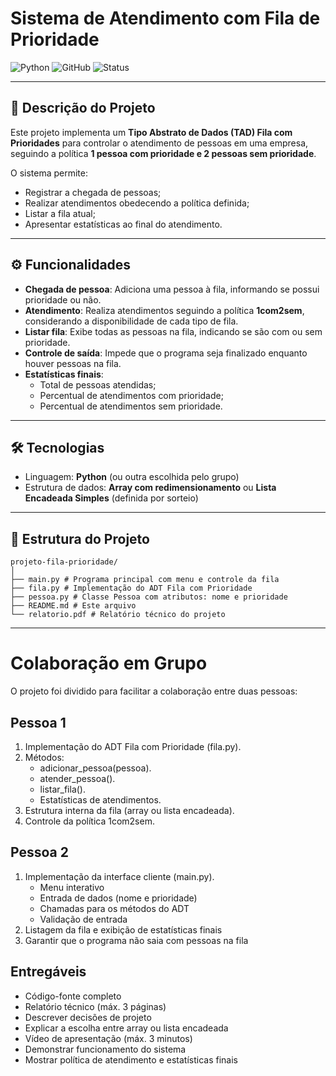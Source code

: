# Sistema de Atendimento com Fila de Prioridade

![Python](https://img.shields.io/badge/Python-blue)
![GitHub](https://img.shields.io/badge/GitHub-ControleEstoque-green)
![Status](https://img.shields.io/badge/status-em%20desenvolvimento-orange)

---

## 📌 Descrição do Projeto
Este projeto implementa um **Tipo Abstrato de Dados (TAD) Fila com Prioridades** para controlar o atendimento de pessoas em uma empresa, seguindo a política **1 pessoa com prioridade e 2 pessoas sem prioridade**.  

O sistema permite:
- Registrar a chegada de pessoas;
- Realizar atendimentos obedecendo a política definida;
- Listar a fila atual;
- Apresentar estatísticas ao final do atendimento.

---

## ⚙️ Funcionalidades
- **Chegada de pessoa**: Adiciona uma pessoa à fila, informando se possui prioridade ou não.  
- **Atendimento**: Realiza atendimentos seguindo a política **1com2sem**, considerando a disponibilidade de cada tipo de fila.  
- **Listar fila**: Exibe todas as pessoas na fila, indicando se são com ou sem prioridade.  
- **Controle de saída**: Impede que o programa seja finalizado enquanto houver pessoas na fila.  
- **Estatísticas finais**:
  - Total de pessoas atendidas;  
  - Percentual de atendimentos com prioridade;  
  - Percentual de atendimentos sem prioridade.  

---

## 🛠️ Tecnologias
- Linguagem: **Python** (ou outra escolhida pelo grupo)  
- Estrutura de dados: **Array com redimensionamento** ou **Lista Encadeada Simples** (definida por sorteio)

---

## 📁 Estrutura do Projeto

```
projeto-fila-prioridade/
│
├── main.py # Programa principal com menu e controle da fila
├── fila.py # Implementação do ADT Fila com Prioridade
├── pessoa.py # Classe Pessoa com atributos: nome e prioridade
├── README.md # Este arquivo
└── relatorio.pdf # Relatório técnico do projeto
```


---
# Colaboração em Grupo

O projeto foi dividido para facilitar a colaboração entre duas pessoas:

## Pessoa 1
1. Implementação do ADT Fila com Prioridade (fila.py).
2. Métodos:
   - adicionar_pessoa(pessoa).
   - atender_pessoa().
   - listar_fila().
   - Estatísticas de atendimentos.
5. Estrutura interna da fila (array ou lista encadeada).
6. Controle da política 1com2sem.

## Pessoa 2

1. Implementação da interface cliente (main.py).
   - Menu interativo
   - Entrada de dados (nome e prioridade)
   - Chamadas para os métodos do ADT
   - Validação de entrada
6. Listagem da fila e exibição de estatísticas finais
7. Garantir que o programa não saia com pessoas na fila

## Entregáveis
- Código-fonte completo
- Relatório técnico (máx. 3 páginas)
- Descrever decisões de projeto
- Explicar a escolha entre array ou lista encadeada
- Vídeo de apresentação (máx. 3 minutos)
- Demonstrar funcionamento do sistema
- Mostrar política de atendimento e estatísticas finais
